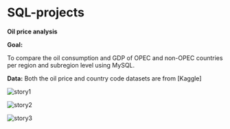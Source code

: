 # SQL-projects

**Oil price analysis**

**Goal:**

To compare the oil consumption and GDP of OPEC and non-OPEC countries per region and subregion level using MySQL.

**Data:**
Both the oil price and country code datasets are from [Kaggle]

![story1](https://github.com/DevJupyHUB/SQL-projects/assets/125738232/13fe3f57-25f4-463c-b19e-06386d755010)

![story2](https://github.com/DevJupyHUB/SQL-projects/assets/125738232/e01326a3-efa4-4694-ac06-a8f4b5eb8728)

![story3](https://github.com/DevJupyHUB/SQL-projects/assets/125738232/a1e30c39-1baa-4c1b-86fa-59de8d671b2c)



